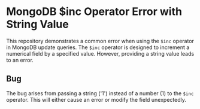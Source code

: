 # MongoDB $inc Operator Error with String Value

This repository demonstrates a common error when using the `$inc` operator in MongoDB update queries. The `$inc` operator is designed to increment a numerical field by a specified value.  However, providing a string value leads to an error.

## Bug
The bug arises from passing a string ('1') instead of a number (1) to the `$inc` operator. This will either cause an error or modify the field unexpectedly.